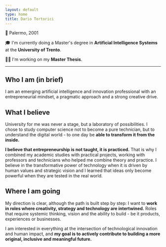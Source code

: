 ```yaml
---
layout: default
type: home
title: Dario Tortorici
---
```


📅 Palermo, 2001

🎓 I'm currently doing a Master's degree in **Artificial Intelligence Systems** at the **University of Trento**.

👨‍💻 I'm working on my **Master Thesis**.

---

## Who I am (in brief)

I am an emerging artificial intelligence and innovation professional with an entrepreneurial mindset, a pragmatic approach and a strong creative drive.

## What I believe

University for me was never a stage, but a laboratory of possibilities. I chose to study computer science not to become a pure technician, but to understand the digital world - to one day be **able to transform it from the inside.**

**I believe that entrepreneurship is not taught, it is practiced.** That is why I combined my academic studies with practical projects, working with professors and technicians who helped me combine theory and practice. I believe in the transformative power of technology when it is driven by human values and strategic vision and I learned that ideas only become powerful when they are tested in the real world.

## Where I am going

My direction is clear, although the path is built step by step: I want to **work in roles where creativity, strategy and technology are intertwined.** Roles that require systemic thinking, vision and the ability to build - be it products, experiences or businesses.

I am interested in everything at the intersection of technological innovation and human impact, and **my goal is to actively contribute to building a more original, inclusive and meaningful future.**

